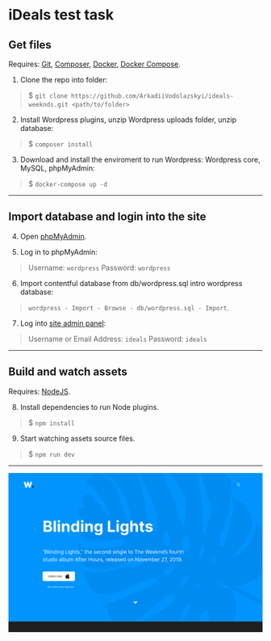 
# iDeals test task


## Get files

Requires: [Git](https://git-scm.com/book/en/v2/Getting-Started-Installing-Git), [Composer](https://getcomposer.org/doc/00-intro.md#installation-linux-unix-macos), [Docker](https://docs.docker.com/desktop/install/linux-install/), [Docker Compose](https://docs.docker.com/compose/install/other/).

1. Clone the repo into folder:
> $ `git clone https://github.com/ArkadiiVodolazskyi/ideals-weeknds.git <path/to/folder>`

2. Install Wordpress plugins, unzip Wordpress uploads folder, unzip database:
> $ `composer install`

3. Download and install the enviroment to run Wordpress: Wordpress core, MySQL, phpMyAdmin:

> $ `docker-compose up -d`

---

## Import database and login into the site

4. Open [phpMyAdmin](http://localhost:1000).

5. Log in to phpMyAdmin:

> Username: `wordpress`
> Password: `wordpress`

6. Import contentful database from db/wordpress.sql intro wordpress database:

> `wordpress - Import - Browse - db/wordpress.sql - Import`.

7. Log into [site admin panel](http://localhost:1111/wp-admin/):

> Username or Email Address: `ideals`
> Password: `ideals`

---

## Build and watch assets

Requires: [NodeJS](https://nodejs.org/en/download/package-manager/).

8. Install dependencies to run Node plugins.

> $ `npm install`

9. Start watching assets source files.

> $ `npm run dev`

---

![](/themes/ideals/screenshot.png)